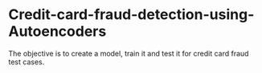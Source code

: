 # Credit-card-fraud-detection-using-Autoencoders
The objective is to create a model, train it and test it for credit card fraud test cases.
